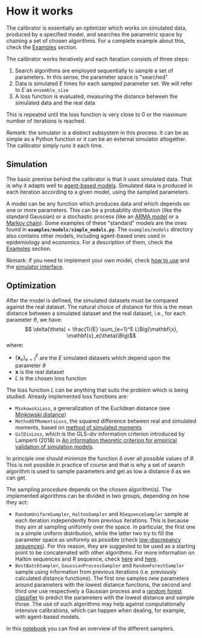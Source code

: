 
# How it works

The calibrator is essentially an optimizer which works on simulated data, produced by a specified model, and searches the parametric space by chaining a set of chosen algorithms. For a complete example about this, check the [Examples](examples.md) section.

The calibrator works iteratively and each iteration consists of three steps:

1. Search algorithms are employed sequentially to sample a set of parameters. In this sense, the parameter space is "searched"
2. Data is simulated $E$ times for each sampled parameter set. We will refer to $E$ as `ensemble_size`
3. A loss function is evaluated, measuring the distance between the simulated data and the real data

This is repeated until the loss function is very close to 0 or the maximum number of iterations is reached.

*Remark*: the simulator is a distinct subsystem in this process. It can be as simple as a Python function or it can be an external simulator altogether. The calibrator simply *runs* it each time.

## Simulation

The basic premise behind the calibrator is that it uses simulated data. That is why it adapts well to [agent-based models](https://en.wikipedia.org/wiki/Agent-based_model). Simulated data is produced in each iteration according to a given model, using the sampled parameters.

A model can be any function which produces data and which depends on one or more parameters. This can be a probability distribution (like the standard Gaussian) or a stochastic process (like an [ARMA model](https://en.wikipedia.org/wiki/Autoregressive%E2%80%93moving-average_model) or a [Markov chain](https://en.wikipedia.org/wiki/Markov_chain)). Some examples of these "standard" models are the ones found in **`examples/models/simple_models.py`**. The `examples/models` directory also contains other models, including agent-based ones used in epidemiology and economics. For a description of them, check the [Examples](examples.md) section.

*Remark*: if you need to implement your own model, check [how to use](index.md#model) and the [simulator interface](simulator_interface.md).
## Optimization

After the model is defined, the simulated datasets must be compared against the real dataset. The natural choice of distance for this is the mean distance between a simulated dataset and the real dataset, i.e., for each parameter $\theta$, we have:
$$ \delta(\theta) = \frac{1}{E} \sum_{e=1}^E L\Big(\mathbf{x}, \mathbf{x}_e(\theta)\Big)$$
where:

- $\{\mathbf{x}_e\}_{e=1}^E$ are the $E$ simulated datasets which depend upon the parameter $\theta$
- $\mathbf{x}$ is the real dataset
- $L$ is the chosen loss function

The loss function $L$ can be anything that suits the problem which is being studied. Already implemented loss functions are:

- `MinkowskiLoss`, a generalization of the Euclidean distance (see [Minkowski distance](https://en.wikipedia.org/wiki/Minkowski_distance))
- `MethodOfMomentsLoss`, the squared difference between real and simulated moments, based on [method of simulated moments](https://en.wikipedia.org/wiki/Method_of_simulated_moments)
- `GslDivLoss`, which is the GLS-div information criterion introduced by Lamperti (2018) in [An information theoretic criterion for empirical validation of simulation models](https://scholar.google.it/citations?view_op=view_citation&hl=it&user=zl7Vpq0AAAAJ&citation_for_view=zl7Vpq0AAAAJ:UebtZRa9Y70C).

In principle one should minimize the function $\delta$ over all possible values of $\theta$. This is not possible in practice of course and that is why a set of search algorithm is used to sample parameters and get as low a distance $\delta$ as we can get.

The sampling procedure depends on the chosen algorithm(s). The implemented algorithms can be divided in two groups, depending on how they act:

- `RandomUniformSampler`, `HaltonSampler` and `RSequenceSampler` sample at each iteration independently from previous iterations. This is because they aim at sampling uniformly over the space. In particular, the first one is a simple uniform distribution, while the latter two try to fill the parameter space as uniformly as possible (check [low-discrepancy sequences](https://en.wikipedia.org/wiki/Equidistributed_sequence#Discrepancy)). For this reason, they are suggested to be used as a starting point to be concatenated with other algorithms. For more information on Halton sequences and R sequence, check [here](https://en.wikipedia.org/wiki/Halton_sequence) and [here](http://extremelearning.com.au/unreasonable-effectiveness-of-quasirandom-sequences/).
- `BestBatchSampler`, `GaussianProcessSampler` and `RandomForestSampler` sample using information from previous iterations (i.e. previously calculated distance functions). The first one samples new parameters around parameters with the lowest distance functions, the second and third one use respectively a Gaussian process and a [random forest classifier](https://en.wikipedia.org/wiki/Random_forest) to predict the parameters with the lowest distance and sample those. The use of such algorithms may help against computationally intensive calibrations, which can happen when dealing, for example, with agent-based models.

In this [notebook](overview_of_the_different_samplers.ipynb) you can find an overview of the different samplers.

